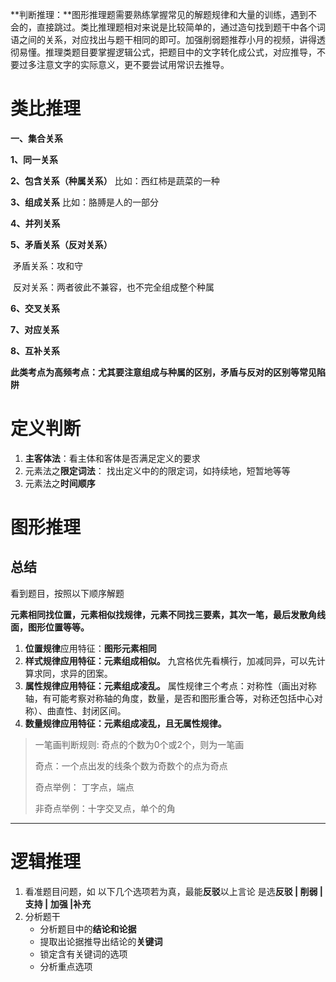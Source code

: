 **判断推理：**图形推理题需要熟练掌握常见的解题规律和大量的训练，遇到不会的，直接跳过。类比推理题相对来说是比较简单的，通过造句找到题干中各个词语之间的关系，对应找出与题干相同的即可。加强削弱题推荐小月的视频，讲得透彻易懂。推理类题目要掌握逻辑公式，把题目中的文字转化成公式，对应推导，不要过多注意文字的实际意义，更不要尝试用常识去推导。





# 类比推理

**一、集合关系**

**1、同一关系** 

**2、包含关系（种属关系）**
	   比如：西红柿是蔬菜的一种

**3、组成关系**
		比如：胳膊是人的一部分

**4、并列关系**

**5、矛盾关系（反对关系）**

​	矛盾关系：攻和守

​	反对关系：两者彼此不兼容，也不完全组成整个种属

**6、交叉关系**

**7、对应关系**

**8、互补关系**

**此类考点为高频考点：尤其要注意组成与种属的区别，矛盾与反对的区别等常见陷阱**



# 定义判断

1. **主客体法**：看主体和客体是否满足定义的要求
2. 元素法之**限定词法**： 找出定义中的的限定词，如持续地，短暂地等等
3. 元素法之**时间顺序**



# 图形推理



## 总结

看到题目，按照以下顺序解题

**元素相同找位置，元素相似找规律，元素不同找三要素，其次一笔，最后发散角线面，图形位置等等。**



1. **位置规律**应用特征：**图形元素相同**
2. **样式规律应用特征：元素组成相似。** 九宫格优先看横行，加减同异，可以先计算求同，求异的团案。
3. **属性规律应用特征：元素组成凌乱。**
   属性规律三个考点：对称性（画出对称轴，有可能考察对称轴的角度，数量，是否和图形重合等，对称还包括中心对称）、曲直性、封闭区间。
4. **数量规律应用特征：元素组成凌乱，且无属性规律。**

> 一笔画判断规则: 奇点的个数为0个或2个，则为一笔画
>
> 奇点：一个点出发的线条个数为奇数个的点为奇点
>
> 奇点举例： 丁字点，端点
>
> 非奇点举例：十字交叉点，单个的角



---



# 逻辑推理

1. 看准题目问题，如 以下几个选项若为真，最能**反驳**以上言论
   是选**反驳 | 削弱 | 支持 | 加强 |补充**
2. 分析题干
   * 分析题目中的**结论和论据**
   * 提取出论据推导出结论的**关键词**
   * 锁定含有关键词的选项
   * 分析重点选项